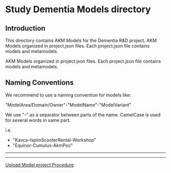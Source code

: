 # Study Dementia Models directory

## Introduction

This directory contains AKM Models for the Dementia R&D project.
AKM Models organized in project.json files.
Each project.json file contains models and metamodels.

AKM Models organized in project.json files.
Each project.json file contains models and metamodels.

## Naming Conventions

We recommend to use a naming convention for models like:

"ModelArea/Domain/Owner"-"ModelName"-"ModelVariant"

We use "-" as a separator between parts of the name.
CamelCase is used for several words in same part.

i.e.

- "Kavca-IspimScooterRental-Workshop"
- "Equinor-Cumulus-AkmPoc"

---

---

[Upload Model project Procedure](../UploadModels.md)